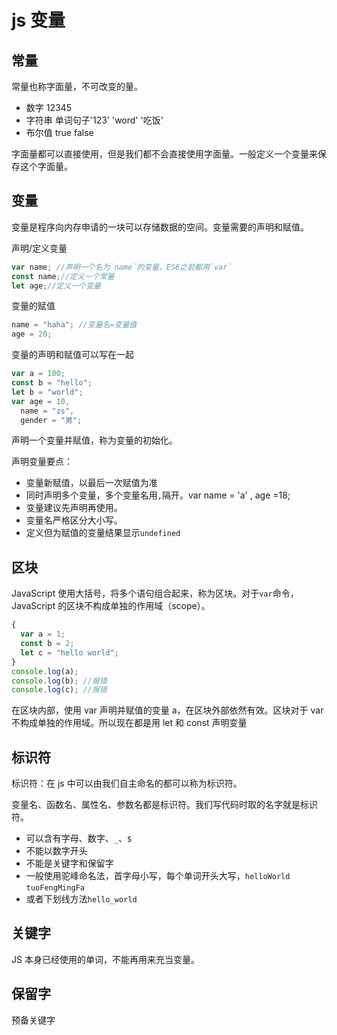 # js 变量

## 常量

常量也称字面量，不可改变的量。

- 数字 12345
- 字符串 单词句子'123' 'word' '吃饭'
- 布尔值 true false

字面量都可以直接使用，但是我们都不会直接使用字面量。一般定义一个变量来保存这个字面量。

## 变量

变量是程序向内存申请的一块可以存储数据的空间。变量需要的声明和赋值。

声明/定义变量

```js
var name; //声明一个名为`name`的变量。ES6之前都用`var`
const name;//定义一个常量
let age;//定义一个变量
```

变量的赋值

```js
name = "haha"; //变量名=变量值
age = 20;
```

变量的声明和赋值可以写在一起

```js
var a = 100;
const b = "hello";
let b = "world";
var age = 10,
  name = "zs",
  gender = "男";
```

声明一个变量并赋值，称为变量的初始化。

声明变量要点：

- 变量新赋值，以最后一次赋值为准
- 同时声明多个变量，多个变量名用`,`隔开。var name = 'a' , age =18;
- 变量建议先声明再使用。
- 变量名严格区分大小写。
- 定义但为赋值的变量结果显示`undefined`

## 区块

JavaScript 使用大括号，将多个语句组合起来，称为区块。对于`var`命令，JavaScript 的区块不构成单独的作用域（scope）。

```js
{
  var a = 1;
  const b = 2;
  let c = "hello world";
}
console.log(a);
console.log(b); //报错
console.log(c); //报错
```

在区块内部，使用 var 声明并赋值的变量 a，在区块外部依然有效。区块对于 var 不构成单独的作用域。所以现在都是用 let 和 const 声明变量

## 标识符

标识符：在 js 中可以由我们自主命名的都可以称为标识符。

变量名、函数名、属性名、参数名都是标识符。我们写代码时取的名字就是标识符。

- 可以含有字母、数字、`_`、`$`
- 不能以数字开头
- 不能是关键字和保留字
- 一般使用驼峰命名法，首字母小写，每个单词开头大写，`helloWorld` `tuoFengMingFa`
- 或者下划线方法`hello_world`

## 关键字

JS 本身已经使用的单词，不能再用来充当变量。

## 保留字

预备关键字
